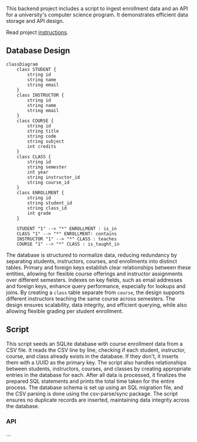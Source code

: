 This backend project includes a script to ingest enrollment data and an API for a university's computer science program. It demonstrates efficient data storage and API design.

Read project [instructions](instructions.md).

## Database Design

```mermaid
classDiagram
    class STUDENT {
        string id
        string name
        string email
    }
    class INSTRUCTOR {
        string id
        string name
        string email
    }
    class COURSE {
        string id
        string title
        string code
        string subject
        int credits
    }
    class CLASS {
        string id
        string semester
        int year
        string instructor_id
        string course_id
    }
    class ENROLLMENT {
        string id
        string student_id
        string class_id
        int grade
    }

    STUDENT "1" --> "*" ENROLLMENT : is_in
    CLASS "1" --> "*" ENROLLMENT: contains
    INSTRUCTOR "1" --> "*" CLASS : teaches
    COURSE "1" --> "*" CLASS : is_taught_in
```

The database is structured to normalize data, reducing redundancy by separating students, instructors, courses, and enrollments into distinct tables. Primary and foreign keys establish clear relationships between these entities, allowing for flexible course offerings and instructor assignments over different semesters. Indexes on key fields, such as email addresses and foreign keys, enhance query performance, especially for lookups and joins. By creating a `class` table separate from `course`, the design supports different instructors teaching the same course across semesters. The design ensures scalability, data integrity, and efficient querying, while also allowing flexible grading per student enrollment.

## Script

This script seeds an SQLite database with course enrollment data from a CSV file. It reads the CSV line by line, checking if each student, instructor, course, and class already exists in the database. If they don't, it inserts them with a UUID as the primary key. The script also handles relationships between students, instructors, courses, and classes by creating appropriate entries in the database for each. After all data is processed, it finalizes the prepared SQL statements and prints the total time taken for the entire process. The database schema is set up using an SQL migration file, and the CSV parsing is done using the csv-parse/sync package. The script ensures no duplicate records are inserted, maintaining data integrity across the database.

### API

...
